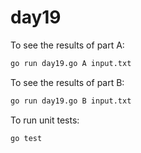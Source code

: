# day19
To see the results of part A:

```bash
go run day19.go A input.txt
```

To see the results of part B:

```bash
go run day19.go B input.txt
```

To run unit tests:

```bash
go test
```

